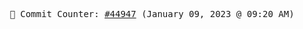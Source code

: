 <p align="center">
    <samp>
        📮 Commit Counter: <a href="https://github.com/Javascript-void0/Javascript-void0/commits/main">#44947</a> (January 09, 2023 @ 09:20 AM)
    </samp>
</p>